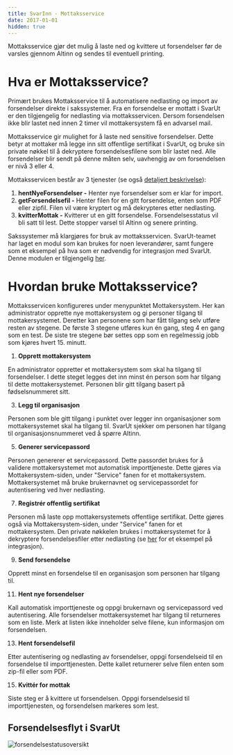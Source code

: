 ```yaml
---
title: SvarInn - Mottaksservice
date: 2017-01-01
hidden: true
---
```


Mottaksservice gjør det mulig å laste ned og kvittere ut forsendelser før de varsles gjennom Altinn og sendes til eventuell printing.

# Hva er Mottaksservice?

Primært brukes Mottaksservice til å automatisere nedlasting og import av forsendelser direkte i sakssystemer. Fra en forsendelse er mottatt i SvarUt er den tilgjengelig for nedlasting via mottaksservicen. Dersom forsendelsen ikke blir lastet ned innen 2 timer vil mottakersystem få en advarsel mail.

Mottaksservice gir mulighet for å laste ned sensitive forsendelser. Dette betyr at mottaker må legge inn sitt offentlige sertifikat i SvarUt, og bruke sin private nøkkel til å dekryptere forsendelsesfilene som blir lastet ned. Alle forsendelser blir sendt på denne måten selv, uavhengig av om forsendelsen er nivå 3 eller 4.

Mottaksservicen består av 3 tjenester (se også [detaljert beskrivelse](/svarut/integrasjon/mottaksservice-rest)):

1.  **hentNyeForsendelser -** Henter nye forsendelser som er klar for import.
2.  **getForsendelsefil -** Henter filen for en gitt forsendelse, enten som PDF eller zipfil. Filen vil være kryptert og må dekrypteres etter nedlasting.
3.  **kvitterMottak -** Kvitterer ut en gitt forsendelse. Forsendelsesstatus vil bli satt til lest. Dette stopper varsel til Altinn og senere printing.

Sakssystemer må klargjøres for bruk av mottaksservicen. SvarUt-teamet har laget en modul som kan brukes for noen leverandører, samt fungere som et eksempel på hva som er nødvendig for integrasjon med SvarUt. Denne modulen er tilgjengelig [her](https://github.com/ks-no/svarut-sak-mottak).

# Hvordan bruke Mottaksservice?

Mottaksservicen konfigureres under menypunktet Mottakersystem. Her kan administrator opprette nye mottakersystem og gi personer tilgang til mottakersystemet. Deretter kan personene som har fått tilgang selv utføre resten av stegene. De første 3 stegene utføres kun én gang, steg 4 en gang som en test. De siste tre stegene bør settes opp som en regelmessig jobb som kjøres hvert 15\. minutt.

1.  **Opprett mottakersystem**

En administrator oppretter et mottakersystem som skal ha tilgang til forsendelser. I dette steget legges det inn minst én person som har tilgang til dette mottakersystemet. Personen blir gitt tilgang basert på fødselsnummeret sitt.

3.  **Legg til organisasjon**

Personen som ble gitt tilgang i punktet over legger inn organisasjoner som mottakersystemet skal ha tilgang til. SvarUt sjekker om personen har tilgang til organisasjonsnummeret ved å spørre Altinn.

5.  **Generer servicepassord**

Personen genererer et servicepassord. Dette passordet brukes for å validere mottakersystemet mot automatisk importtjeneste. Dette gjøres via Mottakersystem-siden, under "Service" fanen for et mottakersystem. Mottakersystemet må bruke brukernavnet og servicepassordet for autentisering ved hver nedlasting.

7.  **Registrér offentlig sertifikat**

Personen må laste opp mottakersystemets offentlige sertifikat. Dette gjøres også via Mottakersystem-siden, under "Service" fanen for et mottakersystem. Den private nøkkelen brukes i mottakersystemet for å dekryptere forsendelsesfiler etter nedlasting (se [her](https://github.com/ks-no/svarut-sak-mottak) for et eksempel på integrasjon).

9.  **Send forsendelse**

Opprett minst en forsendelse til en organisasjon som personen har tilgang til.

11.  **Hent nye forsendelser**

Kall automatisk importtjeneste og oppgi brukernavn og servicepassord ved autentisering. Alle forsendelser mottakersystemet har tilgang til returneres som en liste. Merk at listen ikke inneholder selve filene, kun informasjon om forsendelsen.

13.  **Hent forsendelsefil**

Etter autentisering og nedlasting av forsendelser, oppgi forsendelseid til en forsendelse til importtjenesten. Dette kallet returnerer selve filen enten som zip-fil eller som PDF.

15.  **Kvittér for mottak**

Siste steg er å kvittere ut forsendelsen. Oppgi forsendelsesid til importtjenesten, og forsendelsen markeres som lest.

## Forsendelsesflyt i SvarUt

![forsendelsestatusoversikt](https://raw.githubusercontent.com/wiki/ks-no/svarut-dokumentasjon/mottakerserviceflyt.png)

